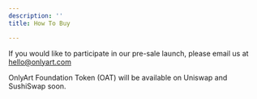```yaml
---
description: ''
title: How To Buy

---
```

If you would like to participate in our pre-sale launch, please email us at hello@onlyart.com

OnlyArt Foundation Token (OAT) will be available on Uniswap and SushiSwap soon.